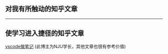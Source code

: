 ## 对我有所触动的知乎文章


---
## 使学习进入捷径的知乎文章
[vscode做笔记](https://zhuanlan.zhihu.com/p/366596949)
(此博主为NJU学长，其他文章也很有参考价值)

